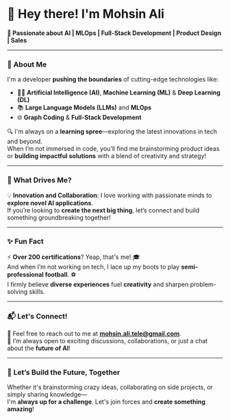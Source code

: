 # 👋 **Hey there! I'm Mohsin Ali**  
**🚀 Passionate about AI | MLOps | Full-Stack Development | Product Design | Sales**  

---

### 🧠 **About Me**  
I'm a developer **pushing the boundaries** of cutting-edge technologies like:
- 🧑‍💻 **Artificial Intelligence (AI)**, **Machine Learning (ML)** & **Deep Learning (DL)**  
- 📚 **Large Language Models (LLMs)** and **MLOps**  
- 🌐 **Graph Coding** & **Full-Stack Development**

🔍 I'm always on a **learning spree**—exploring the latest innovations in tech and beyond.  
When I’m not immersed in code, you’ll find me brainstorming product ideas or **building impactful solutions** with a blend of creativity and strategy!

---

### 🌟 **What Drives Me?**  
💡 **Innovation and Collaboration**: I love working with passionate minds to **explore novel AI applications**.  
If you’re looking to **create the next big thing**, let’s connect and build something groundbreaking together!

---

### ✨ **Fun Fact**  
⚡ **Over 200 certifications**? Yeap, that's me! 🎓  
And when I’m not working on tech, I lace up my boots to play **semi-professional football**. ⚽️  
I firmly believe **diverse experiences** fuel **creativity** and sharpen problem-solving skills. 

---

### 📬 **Let's Connect!**  
📧 Feel free to reach out to me at **mohsin.ali.tele@gmail.com**.  
🤝 I’m always open to exciting discussions, collaborations, or just a chat about the **future of AI**!

---

### 🎯 **Let’s Build the Future, Together**  
Whether it's brainstorming crazy ideas, collaborating on side projects, or simply sharing knowledge—  
I'm **always up for a challenge**. Let's join forces and **create something amazing**!
